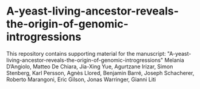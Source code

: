 # A-yeast-living-ancestor-reveals-the-origin-of-genomic-introgressions

This repository contains supporting material for the manuscript:
"A-yeast-living-ancestor-reveals-the-origin-of-genomic-introgressions"
Melania D’Angiolo, Matteo De Chiara, Jia-Xing Yue, Agurtzane Irizar, Simon Stenberg, Karl Persson, Agnès Llored, Benjamin Barré, Joseph Schacherer, Roberto Marangoni, Eric Gilson, Jonas Warringer, Gianni Liti
